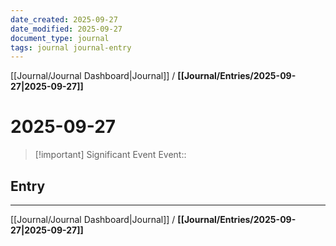 ```yaml
---
date_created: 2025-09-27
date_modified: 2025-09-27
document_type: journal
tags: journal journal-entry
---
```

[[Journal/Journal Dashboard|Journal]] / **[[Journal/Entries/2025-09-27|2025-09-27]]**
# 2025-09-27

> [!important] Significant Event
> Event:: 

## Entry


---
[[Journal/Journal Dashboard|Journal]] / **[[Journal/Entries/2025-09-27|2025-09-27]]**